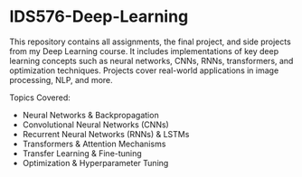 # IDS576-Deep-Learning
This repository contains all assignments, the final project, and side projects from my Deep Learning course. It includes implementations of key deep learning concepts such as neural networks, CNNs, RNNs, transformers, and optimization techniques. Projects cover real-world applications in image processing, NLP, and more.

Topics Covered:

* Neural Networks & Backpropagation
* Convolutional Neural Networks (CNNs)
* Recurrent Neural Networks (RNNs) & LSTMs
* Transformers & Attention Mechanisms
* Transfer Learning & Fine-tuning
* Optimization & Hyperparameter Tuning

